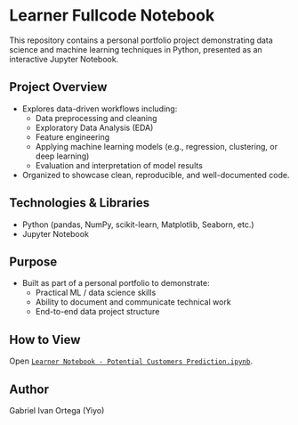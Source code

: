 # Learner Fullcode Notebook

This repository contains a personal portfolio project demonstrating data science and machine learning techniques in Python, presented as an interactive Jupyter Notebook.

## **Project Overview**
- Explores data-driven workflows including:
  - Data preprocessing and cleaning
  - Exploratory Data Analysis (EDA)
  - Feature engineering
  - Applying machine learning models (e.g., regression, clustering, or deep learning)
  - Evaluation and interpretation of model results
- Organized to showcase clean, reproducible, and well-documented code.

## **Technologies & Libraries**
- Python (pandas, NumPy, scikit-learn, Matplotlib, Seaborn, etc.)
- Jupyter Notebook

## **Purpose**
- Built as part of a personal portfolio to demonstrate:
  - Practical ML / data science skills
  - Ability to document and communicate technical work
  - End-to-end data project structure

## **How to View**
Open [`Learner Notebook - Potential Customers Prediction.ipynb`](Learner_Notebook_-_Potential_Customers_Prediction.ipynb).

## **Author**
Gabriel Ivan Ortega (Yiyo)
